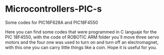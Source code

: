 # Microcontrollers-PIC-s
Some codes for PIC16F628A and PIC18F4550

Here you can find some codes that were programmed in C languaje for the PIC 18F4550, with the code of ROBOTIC ARM folder you´ll move three
servo motors and the four one was used to turn on and turn off an electromagnet, with this one you can carry little things like a coin.
Hope it is useful for you.
